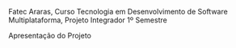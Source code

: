 Fatec Araras, Curso Tecnologia em Desenvolvimento de Software Multiplataforma, Projeto Integrador 1º Semestre

Apresentação do Projeto

